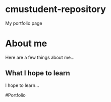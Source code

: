 # cmustudent-repository
My portfolio page

# About me
Here are a few things about me...

## What I hope to learn
I hope to learn...

#Portfolio

